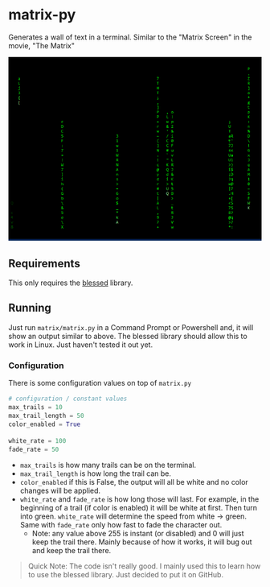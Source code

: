 # matrix-py
 Generates a wall of text in a terminal. Similar to the "Matrix Screen" in the movie, "The Matrix"

![Matrix gif](/matrix.gif)

## Requirements
This only requires the [blessed](https://pypi.org/project/blessed/) library.

## Running
Just run `matrix/matrix.py` in a Command Prompt or Powershell and, it will show an output similar to above. The blessed library should allow this to work in Linux. Just haven't tested it out yet.

### Configuration
There is some configuration values on top of `matrix.py`
```python
# configuration / constant values
max_trails = 10
max_trail_length = 50
color_enabled = True

white_rate = 100
fade_rate = 50
```
* `max_trails` is how many trails can be on the terminal.
* `max_trail_length` is how long the trail can be.
* `color_enabled` if this is False, the output will all be white and no color changes will be applied.
* `white_rate` and `fade_rate` is how long those will last. For example, in the beginning of a trail (if color is enabled) it will be white at first. Then turn into green. `white_rate` will determine the speed from white -> green. Same with `fade_rate` only how fast to fade the character out. 
     * Note: any value above 255 is instant (or disabled) and 0 will just keep the trail there. Mainly because of how it works, it will bug out and keep the trail there.

> Quick Note:
> The code isn't really good. I mainly used this to learn how to use the blessed library. Just decided to put it on GitHub.
